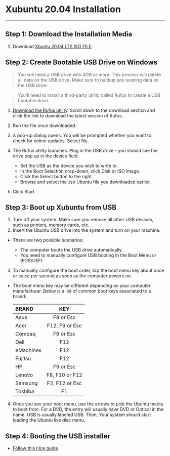 # Xubuntu 20.04 Installation 

------------------------------------------------------

##  Step 1: Download the Installation Media 

1. Download [Xbuntu 20.04 LTS ISO FILE](http://mirror.us.leaseweb.net/ubuntu-cdimage/xubuntu/releases/20.04/release/xubuntu-20.04.2.0-desktop-amd64.iso).

## Step 2: Create Bootable USB Drive on Windows

> You will need a USB drive with 4GB or more. This process will delete all data on the USB drive. Make sure to backup any existing data on the USB drive.

> You’ll need to install a third-party utility called Rufus to create a USB bootable drive.

1. [Download the Rufus utility](https://rufus.ie/en/). Scroll down to the download section and click the link to download the latest version of Rufus.
2. Run the file once downloaded.
3. A pop-up dialog opens. You will be prompted whether you want to check for online updates. Select No.
4. The Rufus utility launches. Plug in the USB drive – you should see the drive pop up in the device field.
    
    + Set the USB as the device you wish to write to.
    + In the Boot Selection drop-down, click Disk or ISO Image.
    + Click the Select button to the right.
    + Browse and select the .iso Ubuntu file you downloaded earlier.

5. Click Start.

## Step 3:  Boot up Xubuntu from USB

1. Turn off your system. Make sure you remove all other USB devices, such as printers, memory cards, etc.
2. Insert the Ubuntu USB drive into the system and turn on your machine.

* There are two possible scenarios:

    + The computer boots the USB drive automatically.
    + You need to manually configure USB booting in the Boot Menu or BIOS/UEFI.

3.  To manually configure the boot order, tap the boot menu key about once or twice per second as soon as the computer powers on.

* The boot menu key may be different depending on your computer manufacturer. Below is a list of common boot keys associated to a brand:

    | BRAND     |   KEY             |
    | :-------- | :---------------: | 
    |Asus       |	F8 or Esc       |
    |Acer       |	F12, F9 or Esc  |
    |Compaq     |	F9 or Esc       |
    |Dell       |	F12             |
    |eMachines  |	F12             |
    |Fujitsu    |	F12             |
    |HP         |	F9 or Esc       |
    |Lenovo     |	F8, F10 or F12  |
    |Samsung    |	F2, F12 or Esc  |
    |Toshiba    |	F1              |

4. Once you see your boot menu, use the arrows to pick the Ubuntu media to boot from. For a DVD, the entry will usually have DVD or Optical in the name. USB is usually labeled USB. Then, Your system should start loading the Ubuntu live disc menu.

## Step 4: Booting the USB installer

* [Follow this nice guide](https://www.lifewire.com/guide-to-installing-xubuntu-linux-2202075)




